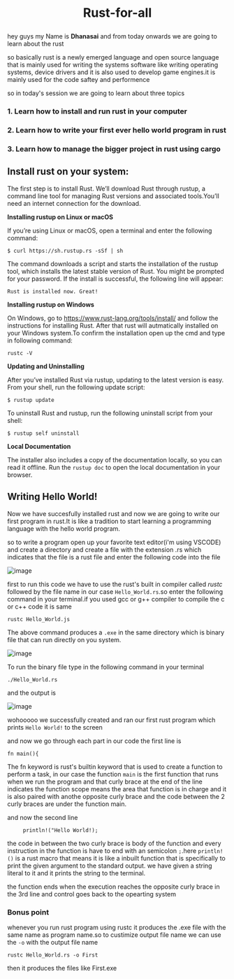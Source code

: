 # <p align="center">Rust-for-all</p>

hey guys my Name is <b>Dhanasai</b> and from today onwards we are going to learn about the rust


so basically rust is a newly emerged language and open source language that is mainly used for writing the systems software like writing operating systems, device drivers and it is also used to develop game engines.it is mainly used for the code saftey and performence


so in today's session we are going to learn about three topics


### 1. Learn how to install and run rust in your computer
### 2. Learn how to write your first ever hello world program in rust
### 3. Learn how to manage the bigger project in rust using cargo


## Install rust on your system:

The first step is to install Rust. We’ll download Rust through rustup, a command line tool for managing Rust versions and associated tools.You’ll need an internet connection for the download.

<b>Installing rustup on Linux or macOS</b>

If you’re using Linux or macOS, open a terminal and enter the following command:

`$ curl https://sh.rustup.rs -sSf | sh`

The command downloads a script and starts the installation of the rustup tool, which installs the latest stable version of Rust. You might be prompted for your password. If the install is successful, the following line will appear:

`Rust is installed now. Great!`

<b>Installing rustup on Windows</b>

On Windows, go to https://www.rust-lang.org/tools/install/ and follow the instructions for installing Rust. After that rust will autmatically installed on your Windows system.To confirm the installation open up the cmd and type in following command:

`rustc -V`

<b>Updating and Uninstalling</b>

After you’ve installed Rust via rustup, updating to the latest version is easy. From your shell, run the following update script:

`$ rustup update`

To uninstall Rust and rustup, run the following uninstall script from your shell:

`$ rustup self uninstall`


<b>Local Documentation</b>

The installer also includes a copy of the documentation locally, so you can read it offline. Run the `rustup doc` to open the local documentation in your browser.


## Writing Hello World!

Now we have succesfully installed rust and now we are going to write our first program in rust.It is like a tradition to start learning a programming language with the hello world program.

so to write a program open up your favorite text editor(i'm using VSCODE) and create a directory and create a file with the extension .rs which indicates that the file is a rust file and enter the following code into the file

 ![image](https://user-images.githubusercontent.com/86939592/230705066-82e3181c-91ca-471c-a157-481f6ca34617.png)
 
 first to run this code we have to use the rust's built in compiler called <i>rustc</i> followed by the file name in our case `Hello_World.rs`.so enter the following command in your terminal.if you used gcc or g++ compiler to compile the c or c++ code it is same
 
 `rustc Hello_World.js`
 
The above command produces a `.exe` in the same directory which is binary file that can run directly on you system.

![image](https://user-images.githubusercontent.com/86939592/230705429-a3694cf5-61c3-4227-b5a8-52b1e471694b.png)

To run the binary file type in the following command in your terminal

`./Hello_World.rs`

and the output is

![image](https://user-images.githubusercontent.com/86939592/230705508-2742798c-3518-435b-b54b-fed54880d5ce.png)

wohooooo we successfully created and ran our first rust program which prints `Hello World!` to the screen

and now we go through each part in our code the first line is 

`fn main(){`


The fn keyword is rust's builtin keyword that is used to create a function to perform a task, in our case the function `main` is the first function that runs when we run the program and that curly brace at the end of the line indicates the function scope means the area that function is in charge and it is also paired with anothe opposite curly brace and the code between the 2 curly braces are under the function main.

and now the second line 

`     println!("Hello World!);`

the code in between the two curly brace is body of the function and every instruction in the function is have to end with an semicolon `;`.here `println!()` is a rust macro that means it is like a inbuilt function that is specifically to print the given argument to the standard output. we have given a string literal to it and it prints the string to the terminal.

the function ends when the execution reaches the opposite curly brace in the 3rd line and control goes back to the opearting system

### Bonus point
whenever you run rust program using rustc it produces the .exe file with the same name as program name.so to custimize output file name we can use the `-o` with the output file name

`rustc Hello_World.rs -o First`

then it produces the files like First.exe
